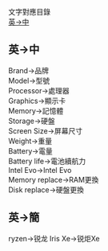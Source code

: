 文字對應目錄
<br/><a href="#英-中">英->中</a>

<h2>英->中</h2>
Brand->品牌<br/>
Model->型號<br/>
Processor->處理器<br/>
Graphics->顯示卡<br/>
Memory->記憶體<br/>
Storage->硬盤<br/>
Screen Size->屏幕尺寸<br/>
Weight->重量<br/>
Battery->電量<br/>
Battery life->電池續航力<br/>
Intel Evo->Intel Evo<br/>
Memory replace->RAM更換<br/>
Disk replace->硬盤更換<br/>

<h2>英->簡</h2>
ryzen->锐龙
Iris Xe->锐炬Xe
